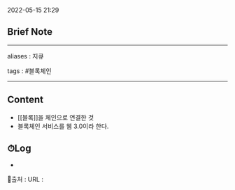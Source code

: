 2022-05-15 21:29
## Brief Note
---
aliases : 지큐

tags : #블록체인

---

## Content
- [[블록]]을 체인으로 연결한 것
- 블록체인 서비스를 웹 3.0이라 한다.

## ⏱Log
-


📙출처 :
URL :